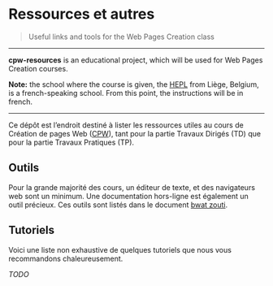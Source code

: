# Ressources et autres
 
> Useful links and tools for the Web Pages Creation class

* * *

**cpw-resources** is an educational project, which will be used for Web Pages Creation courses.

**Note:** the school where the course is given, the [HEPL](http://www.provincedeliege.be/hauteecole) from Liège, Belgium, is a french-speaking school. From this point, the instructions will be in french.

* * *

Ce dépôt est l’endroit destiné à lister les ressources utiles au cours de Création de pages Web ([CPW](https://github.com/tecg-cpw)), tant pour la partie Travaux Dirigés (TD) que pour la partie Travaux Pratiques (TP).

## Outils

Pour la grande majorité des cours, un éditeur de texte, et des navigateurs web sont un minimum. Une documentation hors-ligne est également un outil précieux. Ces outils sont listés dans le document [bwat zouti](https://github.com/tecg-web/toolbox/blob/master/app/toolbox-bwat-zouti.md).

## Tutoriels

Voici une liste non exhaustive de quelques tutoriels que nous vous recommandons chaleureusement.

*TODO*
